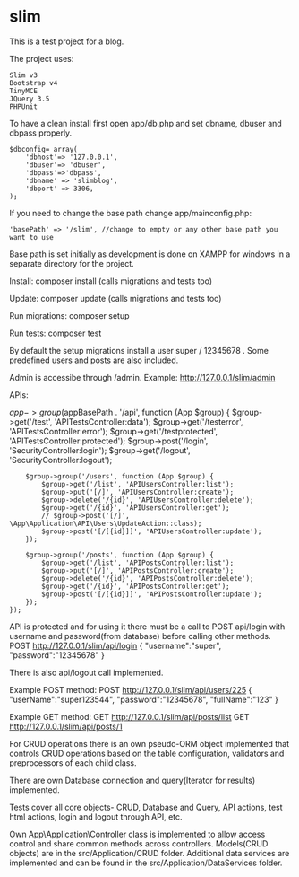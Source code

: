 # slim
 
This is a test project for a blog.

The project uses:

    Slim v3
    Bootstrap v4
    TinyMCE
    JQuery 3.5
    PHPUnit


To have a clean install first open app/db.php and set dbname, dbuser and dbpass properly. 

    $dbconfig= array(
        'dbhost'=> '127.0.0.1',
        'dbuser'=> 'dbuser',
        'dbpass'=>'dbpass',
        'dbname' => 'slimblog',
        'dbport' => 3306,
    );

If you need to change the base path change app/mainconfig.php:

    'basePath' => '/slim', //change to empty or any other base path you want to use

Base path is set initially as development is done on XAMPP for windows in a separate directory for the project.

Install:
	composer install
	(calls migrations and tests too)

Update:
	composer update
	(calls migrations and tests too)

Run migrations:
	composer setup

Run tests:
	composer test


By default the setup migrations install a user super / 12345678 . Some predefined users and posts are also included.

Admin is accessibe through /admin. Example: http://127.0.0.1/slim/admin


APIs:

 $app->group($appBasePath . '/api', function (App $group) {
        $group->get('/test', 'APITestsController:data');
        $group->get('/testerror', 'APITestsController:error');
        $group->get('/testprotected', 'APITestsController:protected');
        $group->post('/login', 'SecurityController:login'); 
        $group->get('/logout', 'SecurityController:logout');

        $group->group('/users', function (App $group) {
            $group->get('/list', 'APIUsersController:list');
            $group->put('[/]', 'APIUsersController:create');
            $group->delete('/{id}', 'APIUsersController:delete');
            $group->get('/{id}', 'APIUsersController:get');
            // $group->post('[/]', \App\Application\API\Users\UpdateAction::class);
            $group->post('[/[{id}]]', 'APIUsersController:update');
        });

        $group->group('/posts', function (App $group) {
            $group->get('/list', 'APIPostsController:list');
            $group->put('[/]', 'APIPostsController:create');
            $group->delete('/{id}', 'APIPostsController:delete');
            $group->get('/{id}', 'APIPostsController:get'); 
            $group->post('[/[{id}]]', 'APIPostsController:update');
        });
    });

API is protected and for using it there must be a call to POST api/login with username and password(from database) before calling other methods.
POST http://127.0.0.1/slim/api/login
{
	"username":"super",
	"password":"12345678"
}

There is also api/logout call implemented.

Example POST method:
POST http://127.0.0.1/slim/api/users/225
{
        "userName":"super123544",
	"password":"12345678",
	"fullName":"123"
}

Example GET method:
GET http://127.0.0.1/slim/api/posts/list
GET http://127.0.0.1/slim/api/posts/1

For CRUD operations there is an own pseudo-ORM object implemented that controls CRUD operations based on the table configuration, validators and preprocessors of each child class.

There are own Database connection and query(Iterator for results) implemented.

Tests cover all core objects- CRUD, Database and Query, API actions, test html actions, login and logout through API, etc. 

Own App\Application\Controller class is implemented to allow access control and share common methods across controllers. 
Models(CRUD objects) are in the src/Application/CRUD folder. Additional data services are implemented and can be found in the src/Application/DataServices folder.

